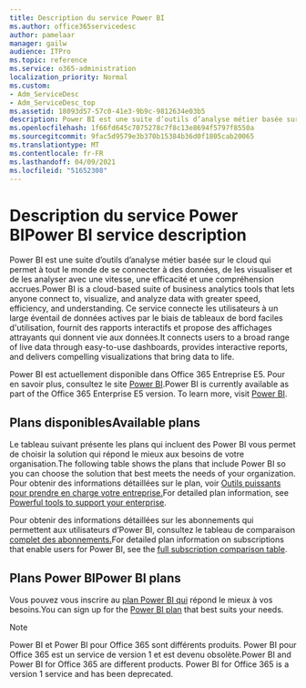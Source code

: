 ```yaml
---
title: Description du service Power BI
ms.author: office365servicedesc
author: pamelaar
manager: gailw
audience: ITPro
ms.topic: reference
ms.service: o365-administration
localization_priority: Normal
ms.custom:
- Adm_ServiceDesc
- Adm_ServiceDesc_top
ms.assetid: 18093d57-57c0-41e3-9b9c-9812634e03b5
description: Power BI est une suite d’outils d’analyse métier basée sur le cloud qui permet à tout le monde de se connecter à des données, de les visualiser et de les analyser avec une vitesse, une efficacité et une compréhension accrues. Ce service connecte les utilisateurs à un large éventail de données actives par le biais de tableaux de bord faciles d'utilisation, fournit des rapports interactifs et propose des affichages attrayants qui donnent vie aux données.
ms.openlocfilehash: 1f66fd645c7075278c7f8c13e8694f5797f8550a
ms.sourcegitcommit: 9fac5d9579e3b370b15384b36d0f1805cab20065
ms.translationtype: MT
ms.contentlocale: fr-FR
ms.lasthandoff: 04/09/2021
ms.locfileid: "51652308"
---
```

# <a name="power-bi-service-description"></a><span data-ttu-id="9cde0-104">Description du service Power BI</span><span class="sxs-lookup"><span data-stu-id="9cde0-104">Power BI service description</span></span>

<span data-ttu-id="9cde0-105">Power BI est une suite d’outils d’analyse métier basée sur le cloud qui permet à tout le monde de se connecter à des données, de les visualiser et de les analyser avec une vitesse, une efficacité et une compréhension accrues.</span><span class="sxs-lookup"><span data-stu-id="9cde0-105">Power BI is a cloud-based suite of business analytics tools that lets anyone connect to, visualize, and analyze data with greater speed, efficiency, and understanding.</span></span> <span data-ttu-id="9cde0-106">Ce service connecte les utilisateurs à un large éventail de données actives par le biais de tableaux de bord faciles d'utilisation, fournit des rapports interactifs et propose des affichages attrayants qui donnent vie aux données.</span><span class="sxs-lookup"><span data-stu-id="9cde0-106">It connects users to a broad range of live data through easy-to-use dashboards, provides interactive reports, and delivers compelling visualizations that bring data to life.</span></span>

<span data-ttu-id="9cde0-p103">Power BI est actuellement disponible dans Office 365 Entreprise E5. Pour en savoir plus, consultez le site [Power BI](https://powerbi.microsoft.com/).</span><span class="sxs-lookup"><span data-stu-id="9cde0-p103">Power BI is currently available as part of the Office 365 Enterprise E5 version. To learn more, visit [Power BI](https://powerbi.microsoft.com/).</span></span>

## <a name="available-plans"></a><span data-ttu-id="9cde0-109">Plans disponibles</span><span class="sxs-lookup"><span data-stu-id="9cde0-109">Available plans</span></span>

<span data-ttu-id="9cde0-110">Le tableau suivant présente les plans qui incluent des Power BI vous permet de choisir la solution qui répond le mieux aux besoins de votre organisation.</span><span class="sxs-lookup"><span data-stu-id="9cde0-110">The following table shows the plans that include Power BI so you can choose the solution that best meets the needs of your organization.</span></span> <span data-ttu-id="9cde0-111">Pour obtenir des informations détaillées sur le plan, voir [Outils puissants pour prendre en charge votre entreprise.](https://www.microsoft.com/microsoft-365/enterprise/compare-office-365-plans)</span><span class="sxs-lookup"><span data-stu-id="9cde0-111">For detailed plan information, see [Powerful tools to support your enterprise](https://www.microsoft.com/microsoft-365/enterprise/compare-office-365-plans).</span></span>

<span data-ttu-id="9cde0-112">Pour obtenir des informations détaillées sur les abonnements qui permettent aux utilisateurs d’Power BI, consultez le tableau de comparaison [complet des abonnements.](https://go.microsoft.com/fwlink/?linkid=2139145)</span><span class="sxs-lookup"><span data-stu-id="9cde0-112">For detailed plan information on subscriptions that enable users for Power BI, see the [full subscription comparison table](https://go.microsoft.com/fwlink/?linkid=2139145).</span></span>
 
## <a name="power-bi-plans"></a><span data-ttu-id="9cde0-113">Plans Power BI</span><span class="sxs-lookup"><span data-stu-id="9cde0-113">Power BI plans</span></span>

<span data-ttu-id="9cde0-114">Vous pouvez vous inscrire au [plan Power BI qui](https://go.microsoft.com/fwlink/?LinkID=786854) répond le mieux à vos besoins.</span><span class="sxs-lookup"><span data-stu-id="9cde0-114">You can sign up for the [Power BI plan](https://go.microsoft.com/fwlink/?LinkID=786854) that best suits your needs.</span></span> 
  
> [!NOTE]
> <span data-ttu-id="9cde0-p105">Power BI et Power BI pour Office 365 sont différents produits. Power BI pour Office 365 est un service de version 1 et est devenu obsolète.</span><span class="sxs-lookup"><span data-stu-id="9cde0-p105">Power BI and Power BI for Office 365 are different products. Power BI for Office 365 is a version 1 service and has been deprecated.</span></span> 
  